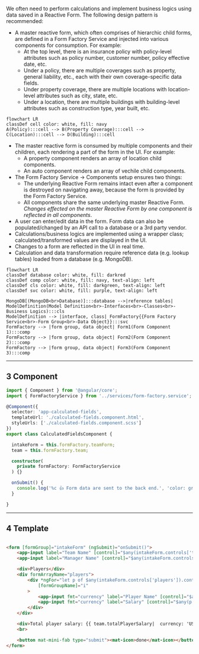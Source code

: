 We often need to perform calculations and implement business logics using data saved in a Reactive Form. The following design pattern is recommended:

- A master reactive form, which often comprises of hierarchic child forms, are defined in a Form Factory Service and injected into various components for consumption. For example:
  - At the top level, there is an insurance policy with policy-level attributes such as policy number, customer number, policy effective date, etc.
  - Under a policy, there are multiple coverages such as property, general liability, etc., each with their own coverage-specific data fields.
  - Under property coverage, there are multiple locations with location-level attributes such as city, state, etc.
  - Under a location, there are multiple buildings with building-level attributes such as construction type, year built, etc.

```mermaid
flowchart LR
classDef cell color: white, fill: navy
A(Policy):::cell --> B(Property Coverage):::cell --> C(Location):::cell --> D(Building):::cell
```

- The master reactive form is consumed by multiple components and their children, each rendering a part of the form in the UI. For example:
  - A property component renders an array of location child components.
  - An auto component renders an array of vechile child components.
- The Form Factory Service &rarr; Components setup ensures two things:
  - The underlying Reactive Form remains intact even after a component is destroyed on navigating away, because the form is provided by the Form Factory Service.
  - All components share the same underlying master Reactive Form. *Changes effected on the master Reactive Form by one component is reflected in all components*.
- A user can enter/edit data in the form. Form data can also be populated/changed by an API call to a database or a 3rd party vendor.
- Calculations/business logics are implemented using a wrapper class; calculated/transformed values are displayed in the UI.
- Changes to a form are reflected in the UI in real time.
- Calculation and data transformation require reference data (e.g. lookup tables) loaded from a database (e.g. MongoDB).

```mermaid
flowchart LR
classDef database color: white, fill: darkred
classDef comp color: white, fill: navy, text-align: left
classDef cls color: white, fill: darkgreen, text-align: left
classDef svc color: white, fill: purple, text-align: left

MongoDB[(MongoDB<br>Database)]:::database -->|reference tables| ModelDefinition(Model Definition<br>-Interfaces<br>-Classes<br>-Business Logics):::cls
ModelDefinition --> |interface, class| FormFactory{{Form Factory Service<br>-Form Group<br>-Data Object}}:::svc
FormFactory --> |form group, data object| Form1(Form Component 1):::comp
FormFactory --> |form group, data object| Form2(Form Component 2):::comp
FormFactory --> |form group, data object| Form3(Form Component 3):::comp

```



___

## 3 Component

```typescript
import { Component } from '@angular/core';
import { FormFactoryService } from '../services/form-factory.service';

@Component({
  selector: 'app-calculated-fields',
  templateUrl: './calculated-fields.component.html',
  styleUrls: ['./calculated-fields.component.scss']
})
export class CalculatedFieldsComponent {

  intakeForm = this.formFactory.teamForm;
  team = this.formFactory.team;

  constructor(
    private formFactory: FormFactoryService
  ) {}

  onSubmit() {
    console.log('%c 👍 Form data are sent to the back end.', 'color: green');
  }

}
```

___


## 4 Template

```html

<form [formGroup]="intakeForm" (ngSubmit)="onSubmit()">
    <app-input label="Team Name" [control]="$any(intakeForm.controls['teamName'])" matTooltip="We are a group of lynx."></app-input> &nbsp; 
    <app-input label="Manager Name" [control]="$any(intakeForm.controls['managerName'])"></app-input> <br>

    <div>Players</div>
    <div formArrayName="players">
        <div *ngFor="let p of $any(intakeForm.controls['players']).controls; let i = index"
            [formGroupName]="i"
        >
            <app-input fmt="currency" label="Player Name" [control]="$any(p.controls['playerName'])"></app-input> &nbsp;
            <app-input fmt="currency" label="Salary" [control]="$any(p.controls['salary'])"></app-input> <br>
        </div>
    </div>

    <div>Total player salary: {{ team.totalPlayerSalary|  currency: 'USD': 'symbol': '1.0-0' }}</div>
    <br>

    <button mat-mini-fab type="submit"><mat-icon>done</mat-icon></button>
</form>

```